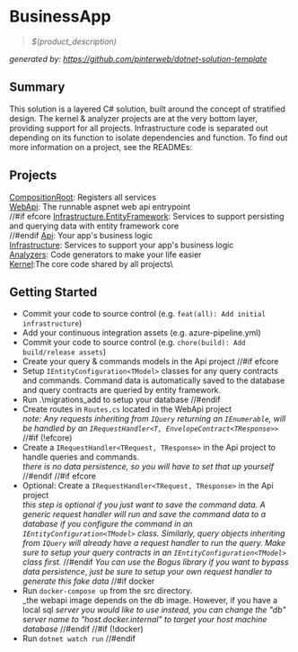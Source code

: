# BusinessApp
> _$(product_description)_

_generated by: https://github.com/pinterweb/dotnet-solution-template_

## Summary

This solution is a layered C# solution, built around the concept of stratified design.
The kernel & analyzer projects are at the very bottom layer, providing support
for all projects. Infrastructure code is separated out depending on its
function to isolate dependencies and function. To find out more information on a project,
see the READMEs:

## Projects

[CompositionRoot](/CSharp/src/BusinessApp.CompositionRoot): Registers all services\
[WebApi](/CSharp/src/BusinessApp.WebApi): The runnable aspnet web api entrypoint\
//#if efcore
[Infrastructure.EntityFramework](/CSharp/src/BusinessApp.Infrastructure.EntityFramework):
Services to support persisting and querying data with entity framework core\
//#endif
[Api](/CSharp/src/BusinessApp.Api): Your app's business logic\
[Infrastructure](/CSharp/src/BusinessApp.Infrastructure): Services to support
your app's business logic\
[Analyzers](/CSharp/src/BusinessApp.Analyzers): Code generators to make your
life easier\
[Kernel](/CSharp/src/BusinessApp.Kernel):The core code shared by all projects\

## Getting Started

- Commit your code to source control (e.g. `feat(all): Add initial infrastructure`)
- Add your continuous integration assets (e.g. azure-pipeline.yml)
- Commit your code to source control (e.g. `chore(build): Add build/release assets`)
- Create your query & commands models in the Api project
//#if efcore
- Setup `IEntityConfiguration<TModel>` classes for any query contracts and
  commands. Command data is automatically saved to the database and query
  contracts are queried by entity framework.
- Run .\migrations_add to setup your database
//#endif
- Create routes in `Routes.cs` located in the WebApi project\
  _note: Any requests inheriting from `IQuery` returning an `IEnumerable`, will_
  _be handled by an `IRequestHandler<T, EnvelopeContract<TResponse>>`_
//#if (!efcore)
- Create a `IRequestHandler<TRequest, TResponse>` in the Api project to handle
   queries and commands.\
   _there is no data persistence, so you will have to set that up yourself_
//#endif
//#if efcore
- Optional: Create a `IRequestHandler<TRequest, TResponse>` in the Api project\
   _this step is optional if you just want to save the command data. A generic_
   _request handler will run and save the command data to a database if you_
   _configure the command in an `IEntityConfiguration<TModel>` class._
   _Similarly, query objects inheriting from `IQuery` will already have a request_
   _handler to run the query. Make sure to setup your query contracts in an_
   _`IEntityConfiguration<TModel>` class first._
//#endif
   _You can use the Bogus library if you want to bypass data persistence_,
   _just be sure to setup your own request handler to generate this fake data_
//#if docker
- Run `docker-compose up` from the src directory.\
  _the webapi image depends on the db image. However, if you have a local sql
  _server you would like to use instead, you can change the "db" server name_
  _to "host.docker.internal" to target your host machine database_
//#endif
//#if (!docker)
- Run `dotnet watch run`
//#endif
